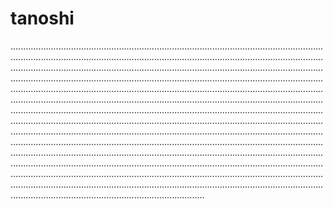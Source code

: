 # tanoshi

.....................................................................................................................................................................................................................................................................................................................................................................................................................................................................................................................................................................................................................................................................................................................................................................................................................................................................................................................................................................................................................................................................................................................................................................................................................................................................................................................................................................................................................................................................................................................................................................................................................................................................................................................................................................................................................................................................................